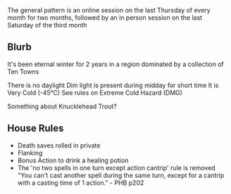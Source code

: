 The general pattern is an online session on the last Thursday of every month for two months, followed by an in person session on the last Saturday of the third month

## Blurb

It's been eternal winter for 2 years in a region dominated by a collection of Ten Towns

There is no daylight
Dim light is present during midday for short time
It is Very Cold (-45°C)
	See rules on Extreme Cold Hazard (DMG)

Something about Knucklehead Trout?


## House Rules
- Death saves rolled in private
- Flanking
- Bonus Action to drink a healing potion
- The 'no two spells in one turn except action cantrip' rule is removed
	"You can't cast another spell during the same turn, except for a cantrip with a casting time of 1 action." - PHB p202
